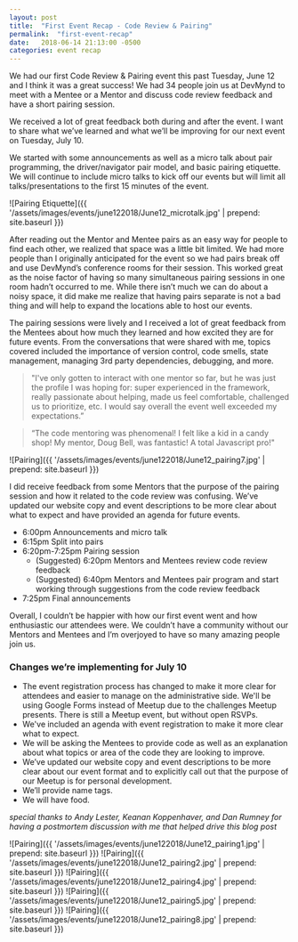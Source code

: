```yaml
---
layout: post
title:  "First Event Recap - Code Review & Pairing"
permalink:  "first-event-recap"
date:   2018-06-14 21:13:00 -0500
categories: event recap
---
```


We had our first Code Review & Pairing event this past Tuesday, June 12 and I think it was a great success! We had 34 people join us at DevMynd to meet with a Mentee or a Mentor and discuss code review feedback and have a short pairing session.

We received a lot of great feedback both during and after the event. I want to share what we’ve learned and what we’ll be improving for our next event on Tuesday, July 10.

We started with some announcements as well as a micro talk about pair programming, the driver/navigator pair model, and basic pairing etiquette. We will continue to include micro talks to kick off our events but will limit all talks/presentations to the first 15 minutes of the event.

![Pairing Etiquette]({{ '/assets/images/events/june122018/June12_microtalk.jpg' | prepend: site.baseurl }})

After reading out the Mentor and Mentee pairs as an easy way for people to find each other, we realized that space was a little bit limited. We had more people than I originally anticipated for the event so we had pairs break off and use DevMynd’s conference rooms for their session. This worked great as the noise factor of having so many simultaneous pairing sessions in one room hadn’t occurred to me. While there isn’t much we can do about a noisy space, it did make me realize that having pairs separate is not a bad thing and will help to expand the locations able to host our events.

The pairing sessions were lively and I received a lot of great feedback from the Mentees about how much they learned and how excited they are for future events. From the conversations that were shared with me, topics covered included the importance of version control, code smells, state management, managing 3rd party dependencies, debugging, and more. 

>"I've only gotten to interact with one mentor so far, but he was just the profile I was hoping for: super experienced in the framework, really passionate about helping, made us feel comfortable, challenged us to prioritize, etc. I would say overall the event well exceeded my expectations.”

>“The code mentoring was phenomenal! I felt like a kid in a candy shop! My mentor, Doug Bell, was fantastic! A total Javascript pro!"

![Pairing]({{ '/assets/images/events/june122018/June12_pairing7.jpg' | prepend: site.baseurl }})

I did receive feedback from some Mentors that the purpose of the pairing session and how it related to the code review was confusing. We’ve updated our website copy and event descriptions to be more clear about what to expect and have provided an agenda for future events.

- 6:00pm Announcements and micro talk
- 6:15pm Split into pairs
- 6:20pm-7:25pm Pairing session
    - (Suggested) 6:20pm Mentors and Mentees review code review feedback
    - (Suggested) 6:40pm Mentors and Mentees pair program and start working through suggestions from the code review feedback
- 7:25pm Final announcements

Overall, I couldn’t be happier with how our first event went and how enthusiastic our attendees were. We couldn’t have a community without our Mentors and Mentees and I’m overjoyed to have so many amazing people join us.

### Changes we’re implementing for July 10
- The event registration process has changed to make it more clear for attendees and easier to manage on the administrative side. We'll be using Google Forms instead of Meetup due to the challenges Meetup presents. There is still a Meetup event, but without open RSVPs.
- We've included an agenda with event registration to make it more clear what to expect.
- We will be asking the Mentees to provide code as well as an explanation about what topics or area of the code they are looking to improve.
- We’ve updated our website copy and event descriptions to be more clear about our event format and to explicitly call out that the purpose of our Meetup is for personal development.
- We’ll provide name tags.
- We will have food.

*special thanks to Andy Lester, Keanan Koppenhaver, and Dan Rumney for having a postmortem discussion with me that helped drive this blog post*

![Pairing]({{ '/assets/images/events/june122018/June12_pairing1.jpg' | prepend: site.baseurl }})
![Pairing]({{ '/assets/images/events/june122018/June12_pairing2.jpg' | prepend: site.baseurl }})
![Pairing]({{ '/assets/images/events/june122018/June12_pairing4.jpg' | prepend: site.baseurl }})
![Pairing]({{ '/assets/images/events/june122018/June12_pairing5.jpg' | prepend: site.baseurl }})
![Pairing]({{ '/assets/images/events/june122018/June12_pairing8.jpg' | prepend: site.baseurl }})

